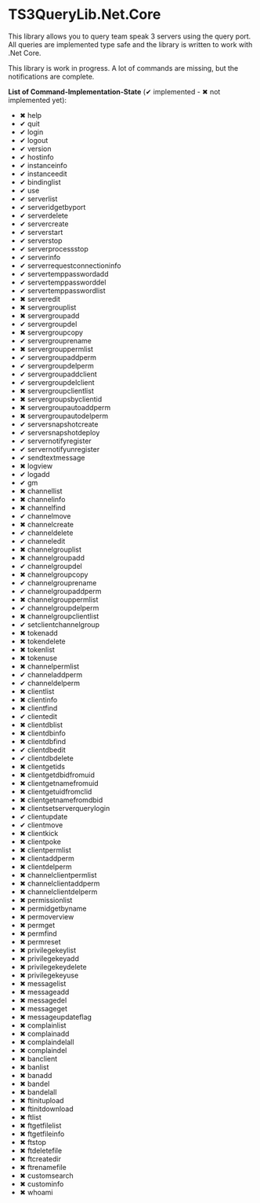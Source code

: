 # TS3QueryLib.Net.Core
This library allows you to query team speak 3 servers using the query port.  All queries are implemented type safe and the library is written to work with .Net Core.

This library is work in progress. A lot of commands are missing, but the notifications are complete.

**List of Command-Implementation-State** (&#x2714; implemented - &#x2716; not implemented yet):


* &#x2716; help
* &#x2714; quit
* &#x2714; login
* &#x2714; logout
* &#x2714; version
* &#x2714; hostinfo
* &#x2714; instanceinfo
* &#x2714; instanceedit
* &#x2714; bindinglist
* &#x2714; use
* &#x2714; serverlist
* &#x2714; serveridgetbyport
* &#x2714; serverdelete
* &#x2714; servercreate
* &#x2714; serverstart
* &#x2714; serverstop
* &#x2714; serverprocessstop
* &#x2714; serverinfo
* &#x2714; serverrequestconnectioninfo
* &#x2714; servertemppasswordadd
* &#x2714; servertemppassworddel
* &#x2714; servertemppasswordlist
* &#x2716; serveredit
* &#x2716; servergrouplist
* &#x2716; servergroupadd
* &#x2714; servergroupdel
* &#x2716; servergroupcopy
* &#x2714; servergrouprename
* &#x2716; servergrouppermlist
* &#x2714; servergroupaddperm
* &#x2714; servergroupdelperm
* &#x2714; servergroupaddclient
* &#x2714; servergroupdelclient
* &#x2716; servergroupclientlist
* &#x2716; servergroupsbyclientid
* &#x2716; servergroupautoaddperm
* &#x2716; servergroupautodelperm
* &#x2714; serversnapshotcreate
* &#x2714; serversnapshotdeploy
* &#x2714; servernotifyregister
* &#x2714; servernotifyunregister
* &#x2714; sendtextmessage
* &#x2716; logview
* &#x2714; logadd
* &#x2714; gm
* &#x2716; channellist
* &#x2716; channelinfo
* &#x2716; channelfind
* &#x2714; channelmove
* &#x2716; channelcreate
* &#x2714; channeldelete
* &#x2714; channeledit
* &#x2716; channelgrouplist
* &#x2716; channelgroupadd
* &#x2714; channelgroupdel
* &#x2716; channelgroupcopy
* &#x2714; channelgrouprename
* &#x2714; channelgroupaddperm
* &#x2716; channelgrouppermlist
* &#x2714; channelgroupdelperm
* &#x2716; channelgroupclientlist
* &#x2714; setclientchannelgroup
* &#x2716; tokenadd
* &#x2716; tokendelete
* &#x2716; tokenlist
* &#x2716; tokenuse
* &#x2716; channelpermlist
* &#x2714; channeladdperm
* &#x2714; channeldelperm
* &#x2716; clientlist
* &#x2716; clientinfo
* &#x2716; clientfind
* &#x2714; clientedit
* &#x2716; clientdblist
* &#x2716; clientdbinfo
* &#x2716; clientdbfind
* &#x2714; clientdbedit
* &#x2714; clientdbdelete
* &#x2716; clientgetids
* &#x2716; clientgetdbidfromuid
* &#x2716; clientgetnamefromuid
* &#x2716; clientgetuidfromclid
* &#x2716; clientgetnamefromdbid
* &#x2716; clientsetserverquerylogin
* &#x2714; clientupdate
* &#x2714; clientmove
* &#x2716; clientkick
* &#x2716; clientpoke
* &#x2716; clientpermlist
* &#x2716; clientaddperm
* &#x2716; clientdelperm
* &#x2716; channelclientpermlist
* &#x2716; channelclientaddperm
* &#x2716; channelclientdelperm
* &#x2716; permissionlist
* &#x2716; permidgetbyname
* &#x2716; permoverview
* &#x2716; permget
* &#x2716; permfind
* &#x2716; permreset
* &#x2716; privilegekeylist
* &#x2716; privilegekeyadd
* &#x2716; privilegekeydelete
* &#x2716; privilegekeyuse
* &#x2716; messagelist
* &#x2716; messageadd
* &#x2716; messagedel
* &#x2716; messageget
* &#x2716; messageupdateflag
* &#x2716; complainlist
* &#x2716; complainadd
* &#x2716; complaindelall
* &#x2716; complaindel
* &#x2716; banclient
* &#x2716; banlist
* &#x2716; banadd
* &#x2716; bandel
* &#x2716; bandelall
* &#x2716; ftinitupload
* &#x2716; ftinitdownload
* &#x2716; ftlist
* &#x2716; ftgetfilelist
* &#x2716; ftgetfileinfo
* &#x2716; ftstop
* &#x2716; ftdeletefile
* &#x2716; ftcreatedir
* &#x2716; ftrenamefile
* &#x2716; customsearch
* &#x2716; custominfo
* &#x2716; whoami
